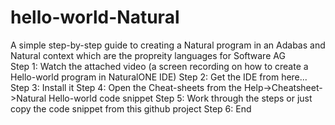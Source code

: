 # hello-world-Natural
A simple step-by-step guide to creating a Natural program in an Adabas and Natural context which are the propreity languages for Software AG	
	Step 1: Watch the attached video (a screen recording on how to create a Hello-world program in NaturalONE IDE)
	Step 2: Get the IDE from here...
	Step 3: Install it
	Step 4: Open the Cheat-sheets from the Help->Cheatsheet->Natural Hello-world code snippet
	Step 5: Work through the steps or just copy the code snippet from this github project
	Step 6: End
